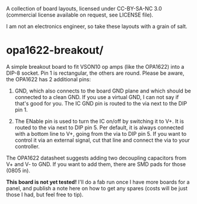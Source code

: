 A collection of board layouts, licensed under CC-BY-SA-NC 3.0 (commercial license available on request, see LICENSE file).

I am not an electronics engineer, so take these layouts with a grain of salt.

# opa1622-breakout/

A simple breakout board to fit VSON10 op amps (like the OPA1622) into a DIP-8 socket.
Pin 1 is rectangular, the others are round.
Please be aware, the OPA1622 has 2 additional pins:

1. GND, which also connects to the board GND plane and which should be connected to a clean GND.
   If you use a virtual GND, I can not say if that's good for you.
   The IC GND pin is routed to the via next to the DIP pin 1.
   
2. The ENable pin is used to turn the IC on/off by switching it to V+.
   It is routed to the via next to DIP pin 5.
   Per default, it is always connected with a bottom line to V+, going from the via to DIP pin 5.
   If you want to control it via an external signal, cut that line and connect the via to your controller.
   
The OPA1622 datasheet suggests adding two decoupling capacitors from V+ and V- to GND. If you want to add them, there are SMD pads for those (0805 in).
  
**This board is not yet tested!** I'll do a fab run once I have more boards for a panel, and publish a note here on how to get any spares (costs will be just those I had, but feel free to tip).
